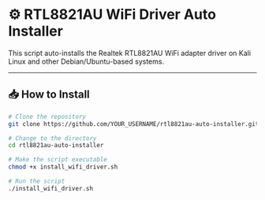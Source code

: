 # ⚙️ RTL8821AU WiFi Driver Auto Installer

This script auto-installs the Realtek RTL8821AU WiFi adapter driver on Kali Linux and other Debian/Ubuntu-based systems.

---

## 📥 How to Install

```bash
# Clone the repository
git clone https://github.com/YOUR_USERNAME/rtl8821au-auto-installer.git

# Change to the directory
cd rtl8821au-auto-installer

# Make the script executable
chmod +x install_wifi_driver.sh

# Run the script
./install_wifi_driver.sh
